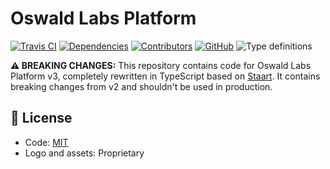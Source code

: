 # Oswald Labs Platform

[![Travis CI](https://img.shields.io/travis/OswaldLabsOpenSource/platform-v3.svg)](https://travis-ci.org/OswaldLabsOpenSource/platform-v3)
[![Dependencies](https://img.shields.io/david/OswaldLabsOpenSource/platform-v3.svg)](https://github.com/OswaldLabsOpenSource/platform-v3/blob/master/package.json)
[![Contributors](https://img.shields.io/github/contributors/OswaldLabsOpenSource/platform-v3.svg)](https://github.com/OswaldLabsOpenSource/platform-v3/graphs/contributors)
[![GitHub](https://img.shields.io/github/license/OswaldLabsOpenSource/platform-v3.svg)](https://github.com/OswaldLabsOpenSource/platform-v3/blob/master/LICENSE)
![Type definitions](https://img.shields.io/badge/types-TypeScript-blue.svg)

**⚠️ BREAKING CHANGES:** This repository contains code for Oswald Labs Platform v3, completely rewritten in TypeScript based on [Staart](https://github.com/o15y/staart). It contains breaking changes from v2 and shouldn't be used in production.

## 📄 License

- Code: [MIT](https://github.com/o15y/staart/blob/master/LICENSE)
- Logo and assets: Proprietary
